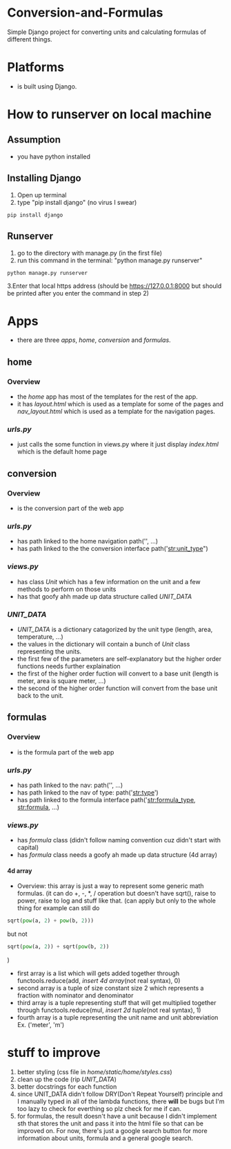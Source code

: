 # Conversion-and-Formulas
Simple Django project for converting units and calculating formulas of different things.

# Platforms
- is built using Django.

# How to runserver on local machine
## Assumption
- you have python installed

## Installing Django
1. Open up terminal
2. type "pip install django" (no virus I swear)
```
pip install django
```

## Runserver
1. go to the directory with manage.py (in the first file)
2. run this command in the terminal: "python manage.py runserver"
```
python manage.py runserver
```
3.Enter that local https address (should be https://127.0.0.1:8000 but should be printed after you enter the command in step 2)

# Apps
- there are three _apps_, _home_, _conversion_ and _formulas_.

## home

### Overview
- the _home_ app has most of the templates for the rest of the app.
- it has _layout.html_ which is used as a template for some of the pages and _nav_layout.html_ which is used as a template for the navigation pages.

### _urls.py_
- just calls the some function in views.py where it just display _index.html_ which is the default home page

## conversion

### Overview
- is the conversion part of the web app

### _urls.py_
- has path linked to the home navigation path('', ...)
- has path linked to the the conversion interface path('<str:unit_type>")

### _views.py_
- has class *Unit* which has a few information on the unit and a few methods to perform on those units
- has that goofy ahh made up data structure called *UNIT_DATA*

### *UNIT_DATA*
- _UNIT_DATA_ is a dictionary catagorized by the unit type (length, area, temperature, ...)
- the values in the dictionary will contain a bunch of *Unit* class representing the units.
- the first few of the parameters are self-explanatory but the higher order functions needs further explaination
- the first of the higher order fuction will convert to a base unit (length is meter, area is square meter, ...)
- the second of the higher order function will convert from the base unit back to the unit.


## formulas
### Overview
- is the formula part of the web app

### _urls.py_
- has path linked to the nav: path('', ...)
- has path linked to the nav of type: path('<str:type>')
- has path linked to the formula interface path('<str:formula_type>, <str:formula>, ...)

### _views.py_
- has *formula* class (didn't follow naming convention cuz didn't start with capital)
- has *formula* class needs a goofy ah made up data structure (4d array)

#### 4d array
- Overview: this array is just a way to represent some generic math formulas. (it can do +, -, *, / operation but doesn't have sqrt(), raise to power, raise to log and stuff like that. (can apply but only to the whole thing for example can still do 
```python
sqrt(pow(a, 2) + pow(b, 2)))
```
but not 
```python
sqrt(pow(a, 2)) + sqrt(pow(b, 2))
```
)
- first array is a list which will gets added together through functools.reduce(add, *insert 4d array*(not real syntax),  0)
- second array is a tuple of size constant size 2 which represents a fraction with nominator and denominator
- third array is a tuple representing stuff that will get multiplied together through functools.reduce(mul, *insert 2d tuple*(not real syntax), 1)
- fourth array is a tuple representing the unit name and unit abbreviation Ex. ('meter', 'm')


# stuff to improve
1. better styling (css file in _home/static/home/styles.css_)
2. clean up the code (rip _UNIT_DATA_)
3. better docstrings for each function
4. since UNIT_DATA didn't follow DRY(Don't Repeat Yourself) principle and I manually typed in all of the lambda functions, there **will** be bugs but I'm too lazy to check for everthing so plz check for me if can.
5. for formulas, the result doesn't have a unit because I didn't implement sth that stores the unit and pass it into the html file so that can be improved on. For now, there's just a google search button for more information about units, formula and a general google search.



